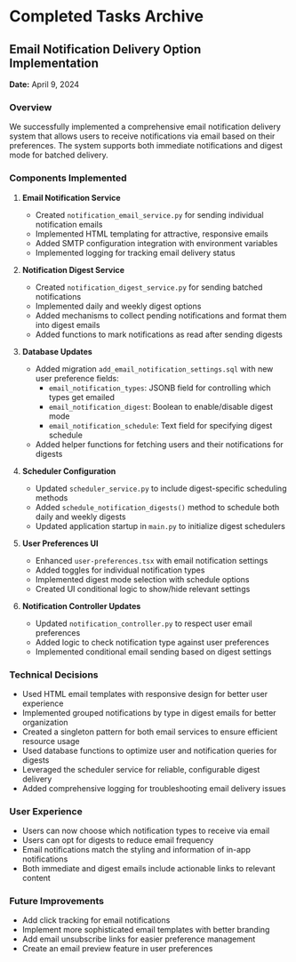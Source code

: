# Completed Tasks Archive

## Email Notification Delivery Option Implementation

**Date:** April 9, 2024

### Overview
We successfully implemented a comprehensive email notification delivery system that allows users to receive notifications via email based on their preferences. The system supports both immediate notifications and digest mode for batched delivery.

### Components Implemented

1. **Email Notification Service**
   - Created `notification_email_service.py` for sending individual notification emails
   - Implemented HTML templating for attractive, responsive emails
   - Added SMTP configuration integration with environment variables
   - Implemented logging for tracking email delivery status

2. **Notification Digest Service**
   - Created `notification_digest_service.py` for sending batched notifications
   - Implemented daily and weekly digest options
   - Added mechanisms to collect pending notifications and format them into digest emails
   - Added functions to mark notifications as read after sending digests

3. **Database Updates**
   - Added migration `add_email_notification_settings.sql` with new user preference fields:
     - `email_notification_types`: JSONB field for controlling which types get emailed
     - `email_notification_digest`: Boolean to enable/disable digest mode
     - `email_notification_schedule`: Text field for specifying digest schedule
   - Added helper functions for fetching users and their notifications for digests

4. **Scheduler Configuration**
   - Updated `scheduler_service.py` to include digest-specific scheduling methods
   - Added `schedule_notification_digests()` method to schedule both daily and weekly digests
   - Updated application startup in `main.py` to initialize digest schedulers

5. **User Preferences UI**
   - Enhanced `user-preferences.tsx` with email notification settings
   - Added toggles for individual notification types
   - Implemented digest mode selection with schedule options
   - Created UI conditional logic to show/hide relevant settings

6. **Notification Controller Updates**
   - Updated `notification_controller.py` to respect user email preferences
   - Added logic to check notification type against user preferences
   - Implemented conditional email sending based on digest settings

### Technical Decisions

- Used HTML email templates with responsive design for better user experience
- Implemented grouped notifications by type in digest emails for better organization
- Created a singleton pattern for both email services to ensure efficient resource usage
- Used database functions to optimize user and notification queries for digests
- Leveraged the scheduler service for reliable, configurable digest delivery
- Added comprehensive logging for troubleshooting email delivery issues

### User Experience

- Users can now choose which notification types to receive via email
- Users can opt for digests to reduce email frequency
- Email notifications match the styling and information of in-app notifications
- Both immediate and digest emails include actionable links to relevant content

### Future Improvements

- Add click tracking for email notifications
- Implement more sophisticated email templates with better branding
- Add email unsubscribe links for easier preference management
- Create an email preview feature in user preferences 
